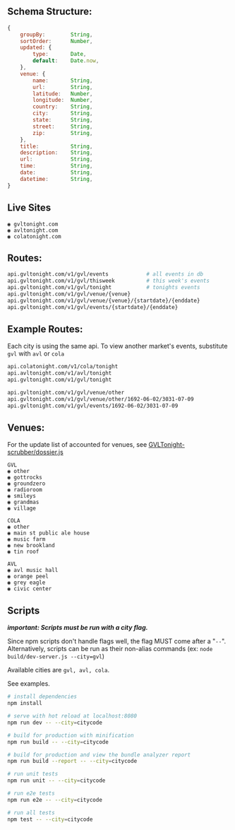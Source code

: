 ## Schema Structure:
``` javascript
{
    groupBy:        String,
    sortOrder:      Number,
    updated: {
        type:       Date,
        default:    Date.now,
    },
    venue: {
        name:       String,
        url:        String,
        latitude:   Number,
        longitude:  Number,
        country:    String,
        city:       String,
        state:      String,
        street:     String,
        zip:        String,
    },
    title:          String,
    description:    String,
    url:            String,
    time:           String,
    date:           String,
    datetime:       String,
}
```

## Live Sites
```
◉ gvltonight.com
◉ avltonight.com
◉ colatonight.com
```

## Routes:
``` bash
api.gvltonight.com/v1/gvl/events            # all events in db
api.gvltonight.com/v1/gvl/thisweek          # this week's events
api.gvltonight.com/v1/gvl/tonight           # tonights events
api.gvltonight.com/v1/gvl/venue/{venue}
api.gvltonight.com/v1/gvl/venue/{venue}/{startdate}/{enddate}
api.gvltonight.com/v1/gvl/events/{startdate}/{enddate}
```

## Example Routes:
Each city is using the same api. To view another market's events, substitute `gvl` with `avl` or `cola`
``` bash
api.colatonight.com/v1/cola/tonight
api.avltonight.com/v1/avl/tonight
api.gvltonight.com/v1/gvl/tonight

api.gvltonight.com/v1/gvl/venue/other
api.gvltonight.com/v1/gvl/venue/other/1692-06-02/3031-07-09
api.gvltonight.com/v1/gvl/events/1692-06-02/3031-07-09
```

## Venues:
For the update list of accounted for venues, see [GVLTonight-scrubber/dossier.js](https://github.com/GVLTonight/GVLTonight-scrubber/blob/master/dossier.js)
```
GVL
◉ other
◉ gottrocks
◉ groundzero
◉ radioroom
◉ smileys
◉ grandmas
◉ village

COLA
◉ other
◉ main st public ale house
◉ music farm
◉ new brookland
◉ tin roof

AVL
◉ avl music hall
◉ orange peel
◉ grey eagle
◉ civic center
```

## Scripts

***important: Scripts must be run with a city flag.***

Since npm scripts don't handle flags well, the flag MUST come after a "` -- `". Alternatively, scripts  can be run as their non-alias commands (ex: `node build/dev-server.js --city=gvl`)

Available cities are `gvl, avl, cola`.

See examples.
``` bash
# install dependencies
npm install

# serve with hot reload at localhost:8080
npm run dev -- --city=citycode

# build for production with minification
npm run build -- --city=citycode

# build for production and view the bundle analyzer report
npm run build --report -- --city=citycode

# run unit tests
npm run unit -- --city=citycode

# run e2e tests
npm run e2e -- --city=citycode

# run all tests
npm test -- --city=citycode
```
